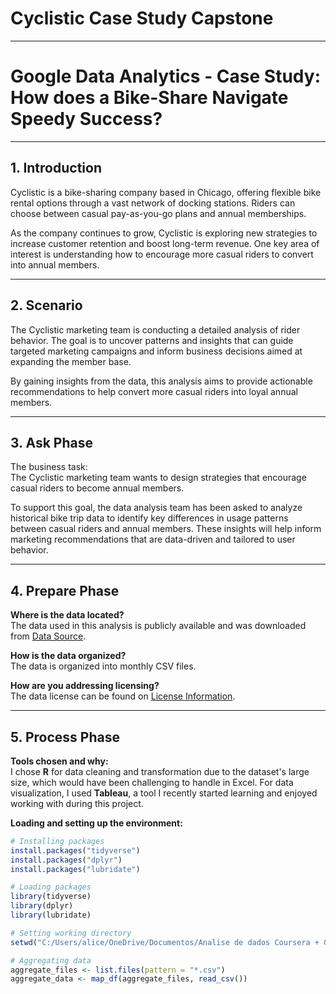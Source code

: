 # Cyclistic Case Study Capstone
---

# Google Data Analytics - Case Study: How does a Bike-Share Navigate Speedy Success?

---

## 1. Introduction

Cyclistic is a bike-sharing company based in Chicago, offering flexible bike rental options through a vast network of docking stations. Riders can choose between casual pay-as-you-go plans and annual memberships.

As the company continues to grow, Cyclistic is exploring new strategies to increase customer retention and boost long-term revenue. One key area of interest is understanding how to encourage more casual riders to convert into annual members.

---

## 2. Scenario

The Cyclistic marketing team is conducting a detailed analysis of rider behavior. The goal is to uncover patterns and insights that can guide targeted marketing campaigns and inform business decisions aimed at expanding the member base.

By gaining insights from the data, this analysis aims to provide actionable recommendations to help convert more casual riders into loyal annual members.

---

## 3. Ask Phase

The business task:  
The Cyclistic marketing team wants to design strategies that encourage casual riders to become annual members.

To support this goal, the data analysis team has been asked to analyze historical bike trip data to identify key differences in usage patterns between casual riders and annual members. These insights will help inform marketing recommendations that are data-driven and tailored to user behavior.

---

## 4. Prepare Phase

**Where is the data located?**  
The data used in this analysis is publicly available and was downloaded from [Data Source](https://divvy-tripdata.s3.amazonaws.com/index.html).

**How is the data organized?**  
The data is organized into monthly CSV files.

**How are you addressing licensing?**  
The data license can be found on [License Information](https://www.divvybikes.com/data-license-agreement).

---

## 5. Process Phase

**Tools chosen and why:**  
I chose **R** for data cleaning and transformation due to the dataset's large size, which would have been challenging to handle in Excel. For data visualization, I used **Tableau**, a tool I recently started learning and enjoyed working with during this project.

**Loading and setting up the environment:**

```r
# Installing packages
install.packages("tidyverse")
install.packages("dplyr")
install.packages("lubridate")

# Loading packages
library(tidyverse)
library(dplyr)
library(lubridate)

# Setting working directory
setwd("C:/Users/alice/OneDrive/Documentos/Analise de dados Coursera + Google/MODULE 8/Case study 1/202404202503_Cyclistic")

# Aggregating data
aggregate_files <- list.files(pattern = "*.csv")
aggregate_data <- map_df(aggregate_files, read_csv())
